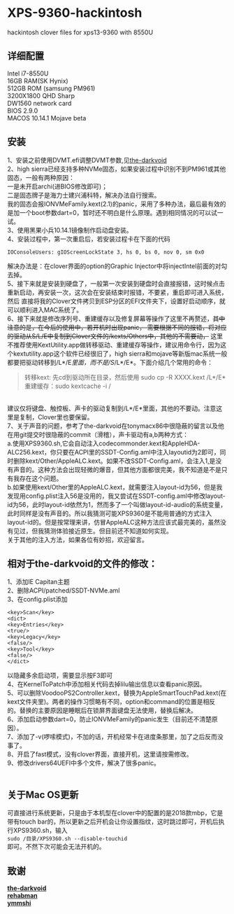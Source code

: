 # XPS-9360-hackintosh
hackintosh clover files for xps13-9360 with 8550U 
<br>

## 详细配置
Intel i7-8550U<br>
16GB RAM(SK Hynix)<br>
512GB ROM (samsung PM961)<br>
3200X1800 QHD Sharp<br>
DW1560 network card<br>
BIOS 2.9.0 <br>
MACOS 10.14.1 Mojave beta <br>


## 安装
1、安装之前使用DVMT.efi调整DVMT参数,见[the-darkvoid](https://github.com/the-darkvoid/XPS9360-macOS)<br>
2、high sierra已经支持多种NVMe固态，如果安装过程中识别不到PM961或其他固态，一般有两种原因：<br>
一是未开启archi(进BIOS修改即可)；<br>
二是固态牌子是海力士建兴浦科特，解决办法自行搜索。<br>
我的固态会报IONVMeFamily.kext(2.1)的panic，采用了多种办法，最后最有效的是加一个boot参数dart=0，暂时还不明白是什么原理。遇到相同情况的可以试一试。
<br>
3、使用黑果小兵10.14.1镜像制作启动盘安装。<br>
4、安装过程中，第一次重启后，若安装过程卡在下面的代码<br>
```
IOConsoleUsers: gIOScreenLockState 3, hs 0, bs 0, nov 0, sm 0x0
```
解决办法是：在clover界面的option的Graphic Injector中将injectIntel前面的对勾去掉。<br>
5、接下来就是安装到硬盘了，一般第一次安装到硬盘时会直接报错，这时候点击重新启动，再安装一次，这次会在安装结束时报错，不要紧，重启即可进入系统，然后
直接将我的Clover文件拷贝到ESP分区的EFI文件夹下，设置好启动顺序，就可以顺利进入MAC系统了。<br>
6、接下来就是修改序列号、重建缓存以及修复屏幕等操作了这里不再赘述，~~其中注意的是，在今后的使用中，若开机时出现panic，
需要根据不同的报错，将对应的驱动从S/L/E中复制到Clover文件的/kexts/Others中，其他的不需要动，~~
这里不推荐使用KextUtility.app做转移驱动、重建缓存等操作，建议用命令行，因为这个kextutility.app这个软件已经很旧了，high sierra和mojave等新版mac系统一般都要把驱动转移到/L*/E*里面，而不是/S*/L*/E*。下面介绍几个常用的命令：
<br>
>转移kext:  先cd到驱动所在目录，然后使用 sudo cp -R XXXX.kext /L*/E*<br>
>重建缓存：sudo kextcache -i /    
<br>
建议仅将键盘、触控板、声卡的驱动复制到/L*/E*里面，其他的不要动。注意这里是复制，Clover里也要保留。
<br>
7、关于声音的问题，参考了the-darkvoid在tonymacx86中很隐蔽的留言以及他在用git提交时很隐蔽的commit（滑稽），声卡驱动有a,b两种方式：
<br>
a.使用XPS9360.sh,它会自动注入codecommonder.kext和AppleHDA-ALC256.kext，你只要在ACPI里的SSDT-Config.aml中注入layoutid为2即可，同时删除kext/Other/AppleALC.kext。如果不改SSDT-Config.aml，会注入1,是没有声音的。这种方法会出现轻微的爆音，但其他方面都很完美，我不知道是不是只有我存在这个问题。
<br>
b.如果使用kext/Other里的AppleALC.kext，就需要注入layout-id为56，但是我发现用config.plist注入56是没用的，我又尝试在SSDT-config.aml中修改layout-id为56，此时layout-id依然为1，然而多了一个叫做layout-id-audio的系统变量，此时同样是没有声音的。所以我猜测可能XPS9360是不能用普通的方式注入layout-id的。但是按常理来讲，仿冒AppleALC这种方法应该式最完美的，虽然没有见过，但我猜测体验接近原生。但目前还不知道如何实现。
<br>
关于其他的注入方法，如果各位有妙招，欢迎留言。


## 相对于the-darkvoid的文件的修改：
1、添加IE Capitan主题<br>
2、删除ACPI/patched/SSDT-NVMe.aml<br>
3、在config.plist添加<br>
```
<key>Scan</key>
<dict>
<key>Entries</key>
<true/>
<key>Legacy</key>
<false/>
<key>Tool</key>
<false/>
</dict>
```
以隐藏多余启动项，需要显示按F3即可<br>
4、在KernelToPatch中添加相关代码去掉lilu输出信息以查看panic原因。<br>
5、可以删除VoodooPS2Controller.kext，替换为AppleSmartTouchPad.kext(在kext文件夹里)。两者的操作习惯略有不同，option和command的位置是相反的。替换的主要原因是睡眠后在锁屏界面键盘无法使用，替换后解决。<br>
6、添加启动参数dart=0，防止IONVMeFamily的panic发生（目前还不清楚原因）。<br>
7、添加了-v(啰嗦模式)，不加的话，开机经常卡在进度条那里，加了之后反而没事了。<br>
8、开启了fast模式，没有clover界面，直接开机，这里请按需修改。<br>
9、修改drivers64UEFI中多个文件，解决了很多panic。<br>
<br>
## 关于Mac OS更新
可直接进行系统更新，只是由于本机型在clover中的配置的是2018款mbp，它是带有touch bar的，所以更新之后开机会让你设置指纹，这时跳过即可，开机后执行XPS9360.sh，输入<br>
`sudo /目录/XPS9360.sh --disable-touchid`
<br>即可。不然下次可能会无法开机的。<br>

## 致谢
**[the-darkvoid](https://github.com/the-darkvoid/XPS9360-macOS)**<br>
**[rehabman](https://github.com/RehabMan/patch-nvme)**<br>
**[ymmshi](https://github.com/ymmshi/XPS-9360)**<br>
